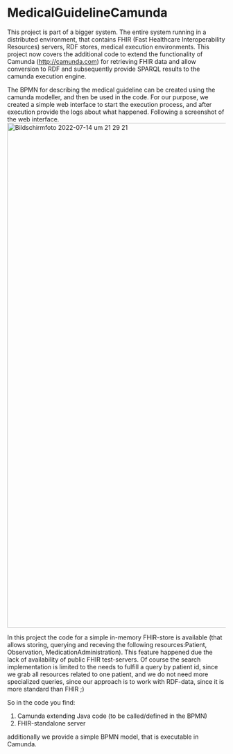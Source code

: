 # MedicalGuidelineCamunda

This project is part of a bigger system. The entire system running in a distributed environment, that contains FHIR (Fast Healthcare Interoperability Resources) servers, RDF stores, medical execution environments. This project now covers the additional code to extend the functionality of Camunda (http://camunda.com) for retrieving FHIR data and allow conversion to RDF and subsequently provide SPARQL results to the camunda execution engine. 

The BPMN for describing the medical guideline can be created using the camunda modeller, and then be used in the code. For our purpose, we created a simple web interface to start the execution process, and after execution provide the logs about what happened. Following a screenshot of the web interface.
<img width="1163" alt="Bildschirmfoto 2022-07-14 um 21 29 21" src="https://user-images.githubusercontent.com/48680286/179067646-e5be2d87-9d1b-437e-919c-e4883ddade3e.png">

In this project the code for a simple in-memory FHIR-store is available (that allows storing, querying and receving the following resources:Patient, Observation, MedicationAdministration). This feature happened due the lack of availability of public FHIR test-servers. Of course the search implementation is limited to the needs to fulfill a query by patient id, since we grab all resources related to one patient, and we do not need more specialized queries, since our approach is to work with RDF-data, since it is more standard than FHIR ;)

So in the code you find:
1. Camunda extending Java code (to be called/defined in the BPMN)
2. FHIR-standalone server

additionally we provide a simple BPMN model, that is executable in Camunda.
